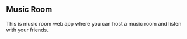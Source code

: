 ## Music Room 
This is music room web app where you can host a music room and listen with your friends. 
